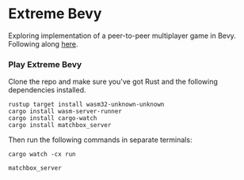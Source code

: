 # Extreme Bevy

Exploring  implementation of a peer-to-peer multiplayer game in Bevy. Following along [here]().

### Play Extreme Bevy

Clone the repo and make sure you've got Rust and the following dependencies installed.
```
rustup target install wasm32-unknown-unknown
cargo install wasm-server-runner
cargo install cargo-watch
cargo install matchbox_server
```

Then run the following commands in separate terminals:

```
cargo watch -cx run
```

```
matchbox_server
```


